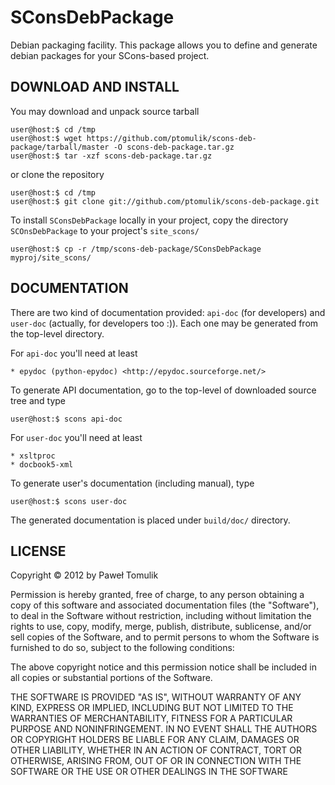 SConsDebPackage
===============

Debian packaging facility. This package allows you to define and generate
debian packages for your SCons-based project.

DOWNLOAD AND INSTALL
--------------------

You may download and unpack source tarball
    
    user@host:$ cd /tmp
    user@host:$ wget https://github.com/ptomulik/scons-deb-package/tarball/master -O scons-deb-package.tar.gz
    user@host:$ tar -xzf scons-deb-package.tar.gz

or clone the repository

    user@host:$ cd /tmp
    user@host:$ git clone git://github.com/ptomulik/scons-deb-package.git

To install ``SConsDebPackage`` locally in your project, copy the directory
``SCOnsDebPackage`` to your project's ``site_scons/``

    user@host:$ cp -r /tmp/scons-deb-package/SConsDebPackage myproj/site_scons/

DOCUMENTATION
-------------

There are two kind of documentation provided: ``api-doc`` (for developers) and
``user-doc`` (actually, for developers too :)). Each one may be generated from
the top-level directory. 

For ``api-doc`` you'll need at least

    * epydoc (python-epydoc) <http://epydoc.sourceforge.net/>

To generate API documentation, go to the top-level of downloaded source tree
and type

    user@host:$ scons api-doc

For ``user-doc`` you'll need at least

    * xsltproc
    * docbook5-xml

To generate user's documentation (including manual), type

    user@host:$ scons user-doc

The generated documentation is placed under ``build/doc/`` directory.

LICENSE
-------

Copyright &copy; 2012 by Paweł Tomulik

Permission is hereby granted, free of charge, to any person obtaining a copy
of this software and associated documentation files (the "Software"), to deal
in the Software without restriction, including without limitation the rights
to use, copy, modify, merge, publish, distribute, sublicense, and/or sell
copies of the Software, and to permit persons to whom the Software is
furnished to do so, subject to the following conditions:

The above copyright notice and this permission notice shall be included in all
copies or substantial portions of the Software.

THE SOFTWARE IS PROVIDED "AS IS", WITHOUT WARRANTY OF ANY KIND, EXPRESS OR
IMPLIED, INCLUDING BUT NOT LIMITED TO THE WARRANTIES OF MERCHANTABILITY,
FITNESS FOR A PARTICULAR PURPOSE AND NONINFRINGEMENT. IN NO EVENT SHALL THE
AUTHORS OR COPYRIGHT HOLDERS BE LIABLE FOR ANY CLAIM, DAMAGES OR OTHER
LIABILITY, WHETHER IN AN ACTION OF CONTRACT, TORT OR OTHERWISE, ARISING FROM,
OUT OF OR IN CONNECTION WITH THE SOFTWARE OR THE USE OR OTHER DEALINGS IN THE
SOFTWARE
